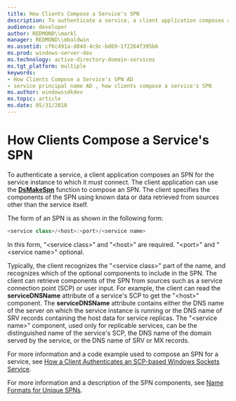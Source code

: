 ```yaml
---
title: How Clients Compose a Service's SPN
description: To authenticate a service, a client application composes an SPN for the service instance to which it must connect.
audience: developer
author: REDMOND\\markl
manager: REDMOND\\mbaldwin
ms.assetid: cf6c491a-d84d-4c9c-bd69-1f2264f395b6
ms.prod: windows-server-dev
ms.technology: active-directory-domain-services
ms.tgt_platform: multiple
keywords:
- How Clients Compose a Service's SPN AD
- service principal name AD , how clients compose a service's SPN
ms.author: windowssdkdev
ms.topic: article
ms.date: 05/31/2018
---
```


# How Clients Compose a Service's SPN

To authenticate a service, a client application composes an SPN for the service instance to which it must connect. The client application can use the [**DsMakeSpn**](/windows/desktop/api/Dsparse/nf-dsparse-dsmakespna) function to compose an SPN. The client specifies the components of the SPN using known data or data retrieved from sources other than the service itself.

The form of an SPN is as shown in the following form:


```C++
<service class>/<host>:<port>/<service name>
```



In this form, "&lt;service class&gt;" and "&lt;host&gt;" are required. "&lt;port&gt;" and "&lt;service name&gt;" optional.

Typically, the client recognizes the "&lt;service class&gt;" part of the name, and recognizes which of the optional components to include in the SPN. The client can retrieve components of the SPN from sources such as a service connection point (SCP) or user input. For example, the client can read the **serviceDNSName** attribute of a service's SCP to get the "&lt;host&gt;" component. The **serviceDNSName** attribute contains either the DNS name of the server on which the service instance is running or the DNS name of SRV records containing the host data for service replicas. The "&lt;service name&gt;" component, used only for replicable services, can be the distinguished name of the service's SCP, the DNS name of the domain served by the service, or the DNS name of SRV or MX records.

For more information and a code example used to compose an SPN for a service, see [How a Client Authenticates an SCP-based Windows Sockets Service](how-a-client-authenticates-an-scp-based-windows-sockets-service.md).

For more information and a description of the SPN components, see [Name Formats for Unique SPNs](name-formats-for-unique-spns.md).

 

 




